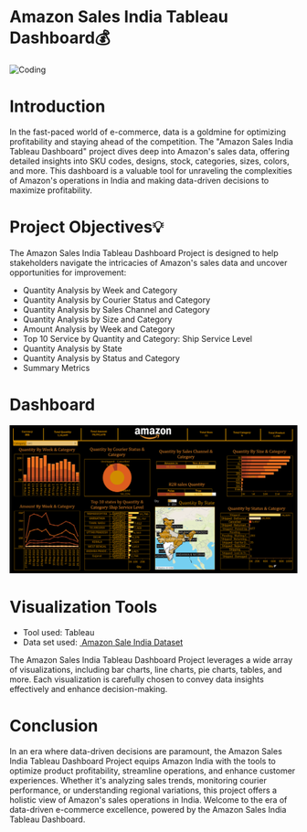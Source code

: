 # Amazon Sales India Tableau Dashboard💰
<img width="250" alt="Coding" src="https://github.com/Mariyajoseph24/Amazon_Sales_India_Tableau_Dashboard/assets/91487663/510ffbad-c0f3-4d03-ba30-5b2b6bb8492c">

<h1><a name="introduction">Introduction</a></h1>
<p>In the fast-paced world of e-commerce, data is a goldmine for optimizing profitability and staying ahead of the competition. The "Amazon Sales India Tableau Dashboard" project dives deep into Amazon's sales data, offering detailed insights into SKU codes, designs, stock, categories, sizes, colors, and more. This dashboard is a valuable tool for unraveling the complexities of Amazon's operations in India and making data-driven decisions to maximize profitability.</p>
<h1><a name="projectobjectives">Project Objectives💡</a></h1>
<p>The Amazon Sales India Tableau Dashboard Project is designed to help stakeholders navigate the intricacies of Amazon's sales data and uncover opportunities for improvement:</p>
<ul>
  <li>Quantity Analysis by Week and Category</li>
  <li>Quantity Analysis by Courier Status and Category</li>
  <li>Quantity Analysis by Sales Channel and Category</li>
  <li>Quantity Analysis by Size and Category</li>
  <li> Amount Analysis by Week and Category</li>
  <li>Top 10 Service by Quantity and Category: Ship Service Level</li>
  <li>Quantity Analysis by State</li>
  <li>Quantity Analysis by Status and Category</li>
  <li>Summary Metrics</li>
</ul>
<h1><a name='dashboard'>Dashboard</a></h1>
<img width="900" alt="Coding" src="https://github.com/Mariyajoseph24/Amazon_Sales_India_Tableau_Dashboard/blob/main/Amazon%20T%20Dashboard.png">
<h1><a name="visualizationtools">Visualization Tools</a></h1>
<ul><li>Tool used: Tableau</li>
<li> Data set used: <a href="https://www.kaggle.com/datasets/thedevastator/unlock-profits-with-e-commerce-sales-data?select=Amazon+Sale+Report.csv">
         <img src=" Amazon Sale India Dataset" alt=""> Amazon Sale India Dataset</a></li></ul>
<p>The Amazon Sales India Tableau Dashboard Project leverages a wide array of visualizations, including bar charts, line charts, pie charts, tables, and more. Each visualization is carefully chosen to convey data insights effectively and enhance decision-making.</p>
<h1><a name="conclusion">Conclusion</a></h1>
<p>In an era where data-driven decisions are paramount, the Amazon Sales India Tableau Dashboard Project equips Amazon India with the tools to optimize product profitability, streamline operations, and enhance customer experiences. Whether it's analyzing sales trends, monitoring courier performance, or understanding regional variations, this project offers a holistic view of Amazon's sales operations in India. Welcome to the era of data-driven e-commerce excellence, powered by the Amazon Sales India Tableau Dashboard.</p>
